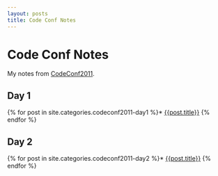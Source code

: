 ```yaml
---
layout: posts
title: Code Conf Notes
---
```


# Code Conf Notes

My notes from [CodeConf2011](http://codeconf.com/).

## Day 1

{% for post in site.categories.codeconf2011-day1 %}* [{{post.title}}]({{post.url}})
{% endfor %}

## Day 2

{% for post in site.categories.codeconf2011-day2 %}* [{{post.title}}]({{post.url}})
{% endfor %}